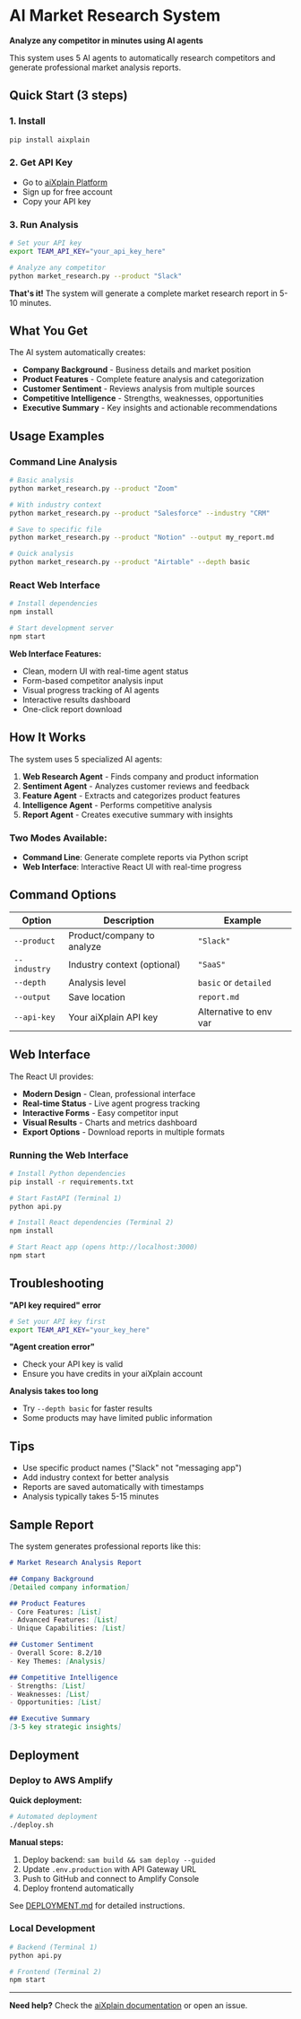 # AI Market Research System

**Analyze any competitor in minutes using AI agents**

This system uses 5 AI agents to automatically research competitors and generate professional market analysis reports. 

## Quick Start (3 steps)

### 1. Install
```bash
pip install aixplain
```

### 2. Get API Key
- Go to [aiXplain Platform](https://platform.aixplain.com/)
- Sign up for free account
- Copy your API key

### 3. Run Analysis
```bash
# Set your API key
export TEAM_API_KEY="your_api_key_here"

# Analyze any competitor
python market_research.py --product "Slack"
```

**That's it!** The system will generate a complete market research report in 5-10 minutes.

## What You Get

The AI system automatically creates:

- **Company Background** - Business details and market position  
- **Product Features** - Complete feature analysis and categorization  
- **Customer Sentiment** - Reviews analysis from multiple sources  
- **Competitive Intelligence** - Strengths, weaknesses, opportunities  
- **Executive Summary** - Key insights and actionable recommendations  

## Usage Examples

### Command Line Analysis
```bash
# Basic analysis
python market_research.py --product "Zoom"

# With industry context
python market_research.py --product "Salesforce" --industry "CRM"

# Save to specific file
python market_research.py --product "Notion" --output my_report.md

# Quick analysis
python market_research.py --product "Airtable" --depth basic
```

### React Web Interface
```bash
# Install dependencies
npm install

# Start development server
npm start
```

**Web Interface Features:**
- Clean, modern UI with real-time agent status
- Form-based competitor analysis input
- Visual progress tracking of AI agents
- Interactive results dashboard
- One-click report download

## How It Works

The system uses 5 specialized AI agents:

1. **Web Research Agent** - Finds company and product information
2. **Sentiment Agent** - Analyzes customer reviews and feedback  
3. **Feature Agent** - Extracts and categorizes product features
4. **Intelligence Agent** - Performs competitive analysis
5. **Report Agent** - Creates executive summary with insights

### Two Modes Available:
- **Command Line**: Generate complete reports via Python script
- **Web Interface**: Interactive React UI with real-time progress

## Command Options

| Option | Description | Example |
|--------|-------------|----------|
| `--product` | Product/company to analyze | `"Slack"` |
| `--industry` | Industry context (optional) | `"SaaS"` |
| `--depth` | Analysis level | `basic` or `detailed` |
| `--output` | Save location | `report.md` |
| `--api-key` | Your aiXplain API key | Alternative to env var |

## Web Interface

The React UI provides:
- **Modern Design** - Clean, professional interface
- **Real-time Status** - Live agent progress tracking  
- **Interactive Forms** - Easy competitor input
- **Visual Results** - Charts and metrics dashboard
- **Export Options** - Download reports in multiple formats

### Running the Web Interface
```bash
# Install Python dependencies
pip install -r requirements.txt

# Start FastAPI (Terminal 1)
python api.py

# Install React dependencies (Terminal 2)
npm install

# Start React app (opens http://localhost:3000)
npm start
```

## Troubleshooting

**"API key required" error**
```bash
# Set your API key first
export TEAM_API_KEY="your_key_here"
```

**"Agent creation error"**
- Check your API key is valid
- Ensure you have credits in your aiXplain account

**Analysis takes too long**
- Try `--depth basic` for faster results
- Some products may have limited public information

## Tips

- Use specific product names ("Slack" not "messaging app")
- Add industry context for better analysis
- Reports are saved automatically with timestamps
- Analysis typically takes 5-15 minutes

## Sample Report

The system generates professional reports like this:

```markdown
# Market Research Analysis Report

## Company Background
[Detailed company information]

## Product Features
- Core Features: [List]
- Advanced Features: [List] 
- Unique Capabilities: [List]

## Customer Sentiment
- Overall Score: 8.2/10
- Key Themes: [Analysis]

## Competitive Intelligence
- Strengths: [List]
- Weaknesses: [List]
- Opportunities: [List]

## Executive Summary
[3-5 key strategic insights]
```

## Deployment

### Deploy to AWS Amplify

**Quick deployment:**
```bash
# Automated deployment
./deploy.sh
```

**Manual steps:**
1. Deploy backend: `sam build && sam deploy --guided`
2. Update `.env.production` with API Gateway URL
3. Push to GitHub and connect to Amplify Console
4. Deploy frontend automatically

See [DEPLOYMENT.md](DEPLOYMENT.md) for detailed instructions.

### Local Development
```bash
# Backend (Terminal 1)
python api.py

# Frontend (Terminal 2)
npm start
```

---

**Need help?** Check the [aiXplain documentation](https://docs.aixplain.com/) or open an issue.
